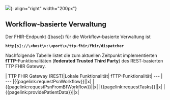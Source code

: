 ![](https://www.ths-greifswald.de/wp-content/uploads/2019/01/Design-Logo-THS-deutsch-271-padding.png){: align="right" width="200px"} 
## Workflow-basierte Verwaltung

Der FHIR-Endpunkt ([base]) für die Workflow-basierte Verwaltung ist

<strong>```http[s]://\<host\>:\<port\>/ttp-fhir/fhir/dispatcher```</strong>

Nachfolgende Tabelle listet die zum aktuellen Zeitpunkt implementierten **fTTP**-Funktionalitäten (**federated Trusted Third Party**) des  REST-basierten TTP FHIR Gateway.

| TTP FHIR Gateway (REST)|Lokale Funktionalität| fTTP-Funktionalität|
--- | --- 
|{{pagelink:requestPsnWorkflow}}||x|
|{{pagelink:requestPsnFromBfWorkflow}}||x|
|{{pagelink:requestTasks}}||x|
|{{pagelink:providePatientData}}||x|